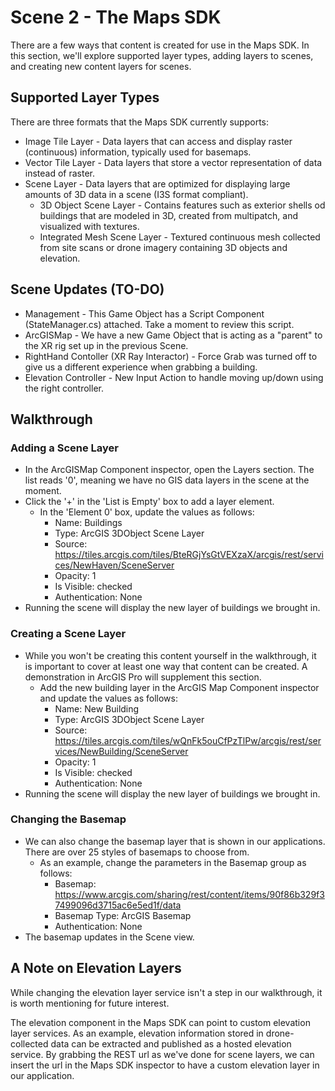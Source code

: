 # Scene 2 - The Maps SDK

There are a few ways that content is created for use in the Maps SDK. In this section, we'll explore supported layer types, adding layers to scenes, and creating new content layers for scenes.

## Supported Layer Types
There are three formats that the Maps SDK currently supports:
* Image Tile Layer - Data layers that can access and display raster (continuous) information, typically used for basemaps.
* Vector Tile Layer - Data layers that store a vector representation of data instead of raster.
* Scene Layer - Data layers that are optimized for displaying large amounts of 3D data in a scene (I3S format compliant).
    * 3D Object Scene Layer - Contains features such as exterior shells od buildings that are modeled in 3D, created from multipatch, and visualized with textures.
    * Integrated Mesh Scene Layer - Textured continuous mesh collected from site scans or drone imagery containing 3D objects and elevation.

## Scene Updates (TO-DO)

* Management - This Game Object has a Script Component (StateManager.cs) attached. Take a moment to review this script. 
* ArcGISMap - We have a new Game Object that is acting as a "parent" to the XR rig set up in the previous Scene.
* RightHand Contoller (XR Ray Interactor) - Force Grab was turned off to give us a different experience when grabbing a building.
* Elevation Controller - New Input Action to handle moving up/down using the right controller.

## Walkthrough
### Adding a Scene Layer
* In the ArcGISMap Component inspector, open the Layers section. The list reads '0', meaning we have no GIS data layers in the scene at the moment.
* Click the '+' in the 'List is Empty' box to add a layer element.
   * In the 'Element 0' box, update the values as follows:
      * Name: Buildings
      * Type: ArcGIS 3DObject Scene Layer
      * Source: https://tiles.arcgis.com/tiles/BteRGjYsGtVEXzaX/arcgis/rest/services/NewHaven/SceneServer
      * Opacity: 1
      * Is Visible: checked
      * Authentication: None
* Running the scene will display the new layer of buildings we brought in.

### Creating a Scene Layer
* While you won't be creating this content yourself in the walkthrough, it is important to cover at least one way that content can be created. A demonstration in ArcGIS Pro will supplement this section.
   * Add the new building layer in the ArcGIS Map Component inspector and update the values as follows:
      * Name: New Building
      * Type: ArcGIS 3DObject Scene Layer
      * Source: https://tiles.arcgis.com/tiles/wQnFk5ouCfPzTlPw/arcgis/rest/services/NewBuilding/SceneServer
      * Opacity: 1
      * Is Visible: checked
      * Authentication: None
* Running the scene will display the new layer of buildings we brought in.

### Changing the Basemap
* We can also change the basemap layer that is shown in our applications. There are over 25 styles of basemaps to choose from.
   * As an example, change the parameters in the Basemap group as follows:
      * Basemap: https://www.arcgis.com/sharing/rest/content/items/90f86b329f37499096d3715ac6e5ed1f/data
      * Basemap Type: ArcGIS Basemap
      * Authentication: None
* The basemap updates in the Scene view.

## A Note on Elevation Layers

While changing the elevation layer service isn't a step in our walkthrough, it is worth mentioning for future interest. 

The elevation component in the Maps SDK can point to custom elevation layer services. As an example, elevation information stored in drone-collected data can be extracted and published as a hosted elevation service. By grabbing the REST url as we've done for scene layers, we can insert the url in the Maps SDK inspector to have a custom elevation layer in our application.
